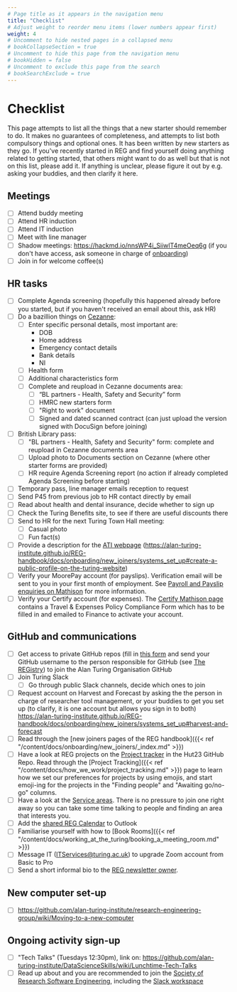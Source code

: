 ```yaml
---
# Page title as it appears in the navigation menu
title: "Checklist"
# Adjust weight to reorder menu items (lower numbers appear first)
weight: 4
# Uncomment to hide nested pages in a collapsed menu
# bookCollapseSection = true
# Uncomment to hide this page from the navigation menu
# bookHidden = false
# Uncomment to exclude this page from the search
# bookSearchExclude = true
---
```


# Checklist

This page attempts to list all the things that a new starter should remember to do.
It makes no guarantees of completeness, and attempts to list both compulsory things and optional ones.
It has been written by new starters as they go.
If you've recently started in REG and find yourself doing anything related to getting started, that others might want to do as well but that is not on this list, please add it.
If anything is unclear, please figure it out by e.g. asking your buddies, and then clarify it here.

## Meetings

- [ ] Attend buddy meeting
- [ ] Attend HR induction
- [ ] Attend IT induction
- [ ] Meet with line manager
- [ ] Shadow meetings: https://hackmd.io/nnsWP4i_SiiwlT4meOeq6g (if you don't have access, ask someone in charge of [onboarding](https://github.com/alan-turing-institute/research-engineering-group/wiki/The-REGistry#documents))
- [ ] Join in for welcome coffee(s)

## HR tasks

- [ ] Complete Agenda screening (hopefully this happened already before you started, but if you haven't received an email about this, ask HR)
- [ ] Do a bazillion things on [Cezanne](https://w3.cezanneondemand.com/CezanneHR/):
    - [ ] Enter specific personal details, most important are:
        - DOB
        - Home address
        - Emergency contact details
        - Bank details
        - NI
    - [ ] Health form
    - [ ] Additional characteristics form
    - [ ] Complete and reupload in Cezanne documents area:
        - [ ] “BL partners - Health, Safety and Security” form
        - [ ] HMRC new starters form
        - [ ] "Right to work" document
        - [ ] Signed and dated scanned contract (can just upload the version signed with DocuSign before joining)
- [ ] British Library pass:
    - [ ] "BL partners - Health, Safety and Security" form: complete and reupload in Cezanne documents area
    - [ ] Upload photo to Documents section on Cezanne (where other starter forms are provided)
    - [ ] HR require Agenda Screening report (no action if already completed Agenda Screening before starting)
- [ ] Temporary pass, line manager emails reception to request
- [ ] Send P45 from previous job to HR contact directly by email
- [ ] Read about health and dental insurance, decide whether to sign up
- [ ] Check the Turing Benefits site, to see if there are useful discounts there
- [ ] Send to HR for the next Turing Town Hall meeting:
    - [ ] Casual photo
    - [ ] Fun fact(s)
- [ ] Provide a description for the [ATI webpage](https://turingcomplete.topdesk.net/tas/public/ssp/content/serviceflow?unid=35b8d40067004f9484c9fb06ade41d65&openedFromService=true) (https://alan-turing-institute.github.io/REG-handbook/docs/onboarding/new_joiners/systems_set_up#create-a-public-profile-on-the-turing-website)
- [ ] Verify your MoorePay account (for payslips). Verification email will be sent to you in your first month of employment. See [Payroll and Payslip enquiries on Mathison](https://mathison.turing.ac.uk/Interact/Pages/Content/Document.aspx?id=2277&SearchId=190970&utm_source=interact&utm_medium=quick_search&utm_term=payslip) for more information.
- [ ] Verify your Certify account (for expenses). The [Certify Mathison page](https://mathison.turing.ac.uk/Interact/Pages/Content/Document.aspx?id=2169) contains a Travel & Expenses Policy Compliance Form which has to be filled in and emailed to Finance to activate your account.

## GitHub and communications

- [ ] Get access to private GitHub repos (fill in [this form](https://turingcomplete.topdesk.net/tas/public/ssp/content/serviceflow?unid=3844fabf8b1c45ca9028758a350ff230) and send your GitHub username to the person responsible for GitHub (see [The REGistry](https://github.com/alan-turing-institute/research-engineering-group/wiki/The-REGistry#documents)) to join the Alan Turing Organisation GitHub
- [ ] Join Turing Slack
    - [ ] Go through public Slack channels, decide which ones to join
- [ ] Request account on Harvest and Forecast by asking the the person in charge of researcher tool management, or your buddies to get you set up (to clarify, it is one account but allows you sign in to both) https://alan-turing-institute.github.io/REG-handbook/docs/onboarding/new_joiners/systems_set_up#harvest-and-forecast
- [ ] Read through the [new joiners pages of the REG handbook]({{< ref "/content/docs/onboarding/new_joiners/_index.md" >}})
- [ ] Have a look at REG projects on the [Project tracker](https://github.com/alan-turing-institute/Hut23/projects/2) in the Hut23 GitHub Repo. Read through the [Project Tracking]({{< ref "/content/docs/how_we_work/project_tracking.md" >}}) page to learn how we set our preferences for projects by using emojis, and start emoji-ing for the projects in the "Finding people" and "Awaiting go/no-go" columns.
- [ ] Have a look at the [Service areas](https://github.com/alan-turing-institute/research-engineering-group/wiki/Service-areas). There is no pressure to join one right away so you can take some time talking to people and finding an area that interests you.
- [ ] Add the [shared REG Calendar](https://github.com/alan-turing-institute/research-engineering-group/wiki/Shared-REG-Calendar) to Outlook
- [ ] Familiarise yourself with how to [Book Rooms]({{< ref "/content/docs/working_at_the_turing/booking_a_meeting_room.md" >}})
- [ ] Message IT (ITServices@turing.ac.uk) to upgrade Zoom account from Basic to Pro
- [ ] Send a short informal bio to the [REG newsletter owner](https://github.com/alan-turing-institute/research-engineering-group/wiki/The-REGistry#responsibilities).

## New computer set-up

- [ ] https://github.com/alan-turing-institute/research-engineering-group/wiki/Moving-to-a-new-computer

## Ongoing activity sign-up

- [ ] "Tech Talks" (Tuesdays 12:30pm), link on: https://github.com/alan-turing-institute/DataScienceSkills/wiki/Lunchtime-Tech-Talks
- [ ] Read up about and you are recommended to join the [Society of Research Software Engineering](https://society-rse.org/), including the [Slack workspace](https://ukrse.slack.com/join/signup)
